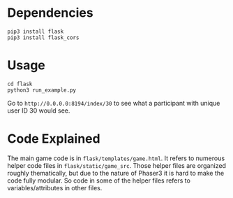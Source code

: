 # Dependencies
```
pip3 install flask
pip3 install flask_cors
```

# Usage
```
cd flask
python3 run_example.py
```

Go to `http://0.0.0.0:8194/index/30` to see what a participant with unique user ID 30 would see.

# Code Explained

The main game code is in `flask/templates/game.html`. It refers to numerous helper code files in `flask/static/game_src`. Those helper files are organized roughly thematically, but due to the nature of Phaser3 it is hard to make the code fully modular. So code in some of the helper files refers to variables/attributes in other files. 
